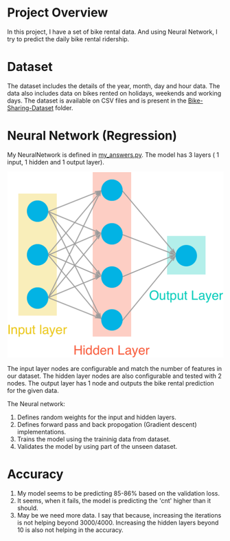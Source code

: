 # Project Overview
In this project, I have a set of bike rental data. And using Neural Network, I try to predict the daily bike rental ridership.  

# Dataset
The dataset includes the details of the year, month, day and hour data. The data also includes data on bikes rented on holidays, weekends and working days. 
The dataset is available on CSV files and is present in the [Bike-Sharing-Dataset](./Bike-Sharing-Dataset/) folder.

# Neural Network (Regression)
My NeuralNetwork is defined in [my_answers.py](./my_answers.py). The model has 3 layers ( 1 input, 1 hidden and 1 output layer). 

![Neural Network](./assets/neural_network.png)

The input layer nodes are configurable and match the number of features in our dataset.
The hidden layer nodes are also configurable and tested with 2 nodes.
The output layer has 1 node and outputs the bike rental prediction for the given data.  

 The Neural network:
1. Defines random weights for the input and hidden layers. 
2. Defines forward pass and back propogation (Gradient descent) implementations.
3. Trains the model using the traininig data from dataset.
4. Validates the model by using part of the unseen dataset.

# Accuracy
1. My model seems to be predicting 85-86% based on the validation loss.
2. It seems, when it fails, the model is predicting the 'cnt' higher than it should.
3. May be we need more data. I say that because, increasing the iterations is not helping beyond 3000/4000. Increasing the hidden layers beyond 10 is also not helping in the accuracy.
